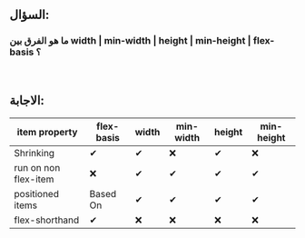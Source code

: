 ## السؤال: 
### ما هو الفرق بين width | min-width | height | min-height | flex-basis ؟

<br/>

## الاجابة:
| item property        | flex-basis | width | min-width | height | min-height |
|----------------------|------------|-------|-----------|--------|------------|
| Shrinking            | ✔          | ✔     | ❌         | ✔      | ❌          |
| run on non flex-item | ❌          | ✔     | ✔         | ✔      | ✔          |
| positioned items     | Based On   | ✔     | ✔         | ✔      | ✔          |
| flex-shorthand       | ✔          | ❌     | ❌         | ❌      | ❌          |
